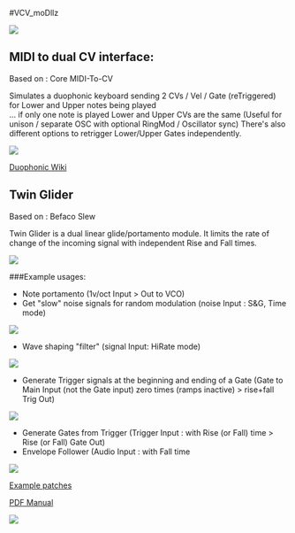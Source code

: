 #VCV_moDllz

![](https://github.com/dllmusic/VCV_moDllz/blob/master/manual_pics/Header.png)

## MIDI to dual CV interface:

Based on : Core MIDI-To-CV

Simulates a duophonic keyboard sending 2 CVs / Vel / Gate (reTriggered) for Lower and Upper notes being played  
... if only one note is played Lower and Upper CVs are the same (Useful for unison / separate OSC with optional RingMod / Oscillator sync) 
There's also different options to retrigger Lower/Upper Gates independently.

![](https://github.com/dllmusic/VCV_moDllz/blob/master/manual_pics/DualCVpic.png)

[Duophonic Wiki](https://www.sequencer.de/synth/index.php/Duophonic)

## Twin Glider

Based on : Befaco Slew

Twin Glider is a dual linear glide/portamento module.
It limits the rate of change of the incoming signal with independent Rise and Fall times.

![](https://github.com/dllmusic/VCV_moDllz/blob/master/manual_pics/TwinGpic.png)

###Example usages: 
* Note portamento (1v/oct Input > Out to VCO)
* Get "slow" noise signals for random modulation (noise Input : S&G, Time mode)

![](https://github.com/dllmusic/VCV_moDllz/blob/master/manual_pics/SlowNoise.png)
* Wave shaping "filter" (signal Input: HiRate mode)

![](https://github.com/dllmusic/VCV_moDllz/blob/master/manual_pics/Waveshape.png)
* Generate Trigger signals at the beginning and ending of a Gate (Gate to Main Input (not the Gate input) zero times (ramps inactive) > rise+fall Trig Out)

![](https://github.com/dllmusic/VCV_moDllz/blob/master/manual_pics/Gate2Trigger.png)
* Generate Gates from Trigger (Trigger Input : with Rise (or Fall) time > Rise (or Fall) Gate Out)
* Envelope Follower (Audio Input : with Fall time

![](https://github.com/dllmusic/VCV_moDllz/blob/master/manual_pics/EnvFollower.png)

[Example patches](https://github.com/dllmusic/VCV_moDllz/blob/master/patches/moDllzVCVpatches.zip?raw=true)

[PDF Manual](https://github.com/dllmusic/VCV_moDllz/blob/master/moDllz_manual.pdf)

![](https://github.com/dllmusic/VCV_moDllz/blob/master/manual_pics/Footer.png)
